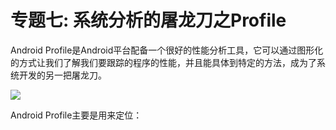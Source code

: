 # 专题七: 系统分析的屠龙刀之Profile

Android Profile是Android平台配备一个很好的性能分析工具，它可以通过图形化的方式让我们了解我们要跟踪的程序的性能，并且能具体到特定的方法，成为了系统开发的另一把屠龙刀。

<img src="..\Images\log_sword.png">

Android Profile主要是用来定位：








